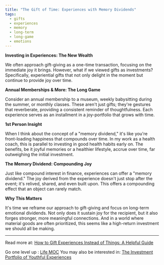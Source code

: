 ```yaml
---
title: "The Gift of Time: Experiences with Memory Dividends"
tags:
  - gifts
  - experiences
  - memory
  - long-term
  - long-game
  - emotions
---
```


**Investing in Experiences: The New Wealth**

We often approach gift-giving as a one-time transaction, focusing on the immediate joy it brings. However, what if we viewed gifts as investments? Specifically, experiential gifts that not only delight in the moment but continue to provide joy over time.

**Annual Memberships & More: The Long Game**

Consider an annual membership to a museum, weekly babysitting during the summer, or monthly classes. These aren't just gifts; they're gestures that reverberate, providing a consistent reminder of thoughtfulness. Each experience serves as an installment in a joy-portfolio that grows with time.

**1st Person Insight**

When I think about the concept of a "memory dividend," it's like you're front-loading happiness that compounds over time. In my work as a health coach, this is parallel to investing in good health habits early on. The benefits, be it joyful memories or a healthier lifestyle, accrue over time, far outweighing the initial investment.

**The Memory Dividend: Compounding Joy**

Just like compound interest in finance, experiences can offer a "memory dividend." The joy derived from the experience doesn't just stop after the event; it's relived, shared, and even built upon. This offers a compounding effect that an object can rarely match.

**Why This Matters**

It's time we reframe our approach to gift-giving and focus on long-term emotional dividends. Not only does it sustain joy for the recipient, but it also forges stronger, more meaningful connections. And in a world where material goods are often prioritized, this seems like a high-return investment we should all be making.

----

Read more at: [How to Gift Experiences Instead of Things: A Helpful Guide](https://www.becomingminimalist.com/how-to-gift-experiences/)

Go one level up : [Life MOC](Maps/Life%20MOC.md)
You may also be interested in: [The Investment Portfolio of Youthful Experiences](Notes/The%20Investment%20Portfolio%20of%20Youthful%20Experiences.md)